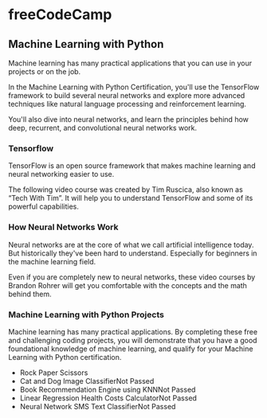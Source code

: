 # freeCodeCamp
## Machine Learning with Python

Machine learning has many practical applications that you can use in your projects or on the job.

In the Machine Learning with Python Certification, you'll use the TensorFlow framework to build several neural networks and explore more advanced techniques like natural language processing and reinforcement learning.

You'll also dive into neural networks, and learn the principles behind how deep, recurrent, and convolutional neural networks work.

### Tensorflow

TensorFlow is an open source framework that makes machine learning and neural networking easier to use.

The following video course was created by Tim Ruscica, also known as “Tech With Tim”. It will help you to understand TensorFlow and some of its powerful capabilities.

### How Neural Networks Work

Neural networks are at the core of what we call artificial intelligence today. But historically they've been hard to understand. Especially for beginners in the machine learning field.

Even if you are completely new to neural networks, these video courses by Brandon Rohrer will get you comfortable with the concepts and the math behind them.

### Machine Learning with Python Projects

Machine learning has many practical applications. By completing these free and challenging coding projects, you will demonstrate that you have a good foundational knowledge of machine learning, and qualify for your Machine Learning with Python certification.

* Rock Paper Scissors
* Cat and Dog Image ClassifierNot Passed
* Book Recommendation Engine using KNNNot Passed
* Linear Regression Health Costs CalculatorNot Passed
* Neural Network SMS Text ClassifierNot Passed

